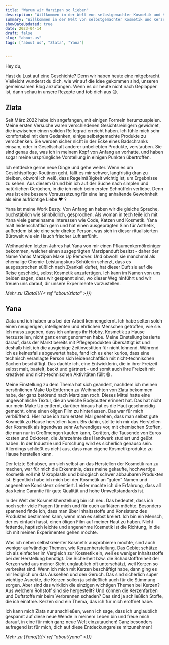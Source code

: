 ```yaml
---
title: "Warum wir Marzipan so lieben"
description: "Willkommen in der Welt von selbstgemachter Kosmetik und Kerzen! Erfahre, warum Yana und Zlata ihre Kosmetik und Kerzen selbst herstellen und lerne die Hintergründe ihres außergewöhnlichen Hobbys sowie die Background-Story ihres Blogs kennen."
summary: "Willkommen in der Welt von selbstgemachter Kosmetik und Kerzen! Erfahre, warum Yana und Zlata ihre Kosmetik und Kerzen selbst herstellen und lerne die Hintergründe ihres außergewöhnlichen Hobbys sowie die Background-Story ihres Blogs kennen."
showDateUpdated: true
date: 2023-04-14
draft: false
slug: "about-us"
tags: ["about us", "Zlata", "Yana"]


---
```

Hey du,

Hast du Lust auf eine Geschichte? Denn wir haben heute eine mitgebracht.
Vielleicht wunderst du dich, wie wir auf die
Idee gekommen sind, unseren gemeinsamen Blog anzufangen. Wenn es dir heute nicht
nach Geplapper ist, dann schau in
unsere Rezepte und tob dich aus :wink:.

## Zlata

Seit März 2022 habe ich angefangen, mit einigen Formeln herumzuspielen. Meine
ersten Versuche waren verschiedenen
Gesichtsreinigern gewidmet,
die inzwischen einen soliden Reifegrad erreicht haben. Ich fühle mich sehr
komfortabel mit dem
Gedanken, einige selbstgemachte Produkte zu verschenken. Sie werden sicher nicht
in der Ecke eines Badschranks einsam,
oder in Gesellschaft anderer unbeliebten Produkte, verstauben. Sie sind genau
das, was ich in meinem Kopf von Anfang an
vorhatte, und haben sogar meine ursprüngliche Vorstellung in einigen Punkten
übertroffen.

Ich entdecke gerne neue Dinge und gehe weiter. Wenn es um
Gesichtspflege-Routinen geht, fällt es mir schwer, langfristig
dran zu bleiben, obwohl ich weiß, dass Regelmäßigkeit wichtig ist, um Ergebnisse
zu sehen. Aus
diesem Grund bin ich auf der Suche nach simplen und natürlichen Gerüchen, in die
ich mich beim ersten Schnüffeln
verliebe. Denn was ist eine bessere Voraussetzung für eine lang anhaltende
Gewohnheit als eine aufrichtige Liebe :heart:
?

Yana ist meine Work Besty. Von Anfang an haben wir die gleiche Sprache,
buchstäblich wie sinnbildlich, gesprochen. Als
woman in tech teile ich mit Yana viele gemeinsame Interessen wie Code, Katzen
und Kosmetik. Yana malt leidenschaftlich
gern und hat einen ausgeprägten Sinn für Ästhetik, außerdem ist sie eine sehr
direkte Person, was sich in dieser
ritualisierten Bürowelt wie ein Hauch frischer Luft anfühlt.

Weihnachten letzten Jahres hat Yana von mir einen Pflaumenkernölreiniger
bekommen, welcher einen ausgeprägten
Marzipanduft
besitzt - daher der Name Yanas Marzipan Make Up Remover. Und obwohl sie manchmal
als ehemalige Chemie-Leistungskurs
Schülerin scherzt, dass es ausgesprochen süßlich nach Zyankali duftet, hat
dieser Duft sie auf die Reise geschickt,
selbst Kosmetik anzufertigen. Ich kann im Namen von uns beiden sagen, dass wir
gespannt sind, wo dieser Weg hinführt
und wir freuen uns darauf, dir unsere Experimente vorzustellen.

_Mehr zu [Zlata]({{< ref "about/zlata" >}})_

## Yana

Zlata und ich haben uns bei der Arbeit kennengelernt. Ich habe selten solch
einen neugierigen, intelligenten und
ehrlichen Menschen getroffen, wie sie. Ich muss zugeben, dass ich anfangs ihr
Hobby, Kosmetik zu Hause herzustellen,
nicht ganz ernst genommen habe. Meine Einstellung basierte darauf, dass der
Markt bereits mit Pflegeprodukten
übersättigt ist und deshalb hielt ich die ausgiebige Zeitinvestition für nicht
lohnend. Während ich es keinesfalls
abgewertet habe, fand ich es eher kurios, dass eine technisch veranlagte Person
sich leidenschaftlich mit
nicht-technischen Sachen beschäftigt. Das dachte ich, eine Entwicklerin, die in
ihrer Freizeit selbst malt, bastelt,
backt und gärtnert - und somit auch ihre Freizeit mit kreativen und
nicht-technischen Aktivitäten füllt :smile:.

Meine Einstellung zu dem Thema hat sich geändert, nachdem ich meinen
persönlichen Make Up Entfernen zu Weihnachten von
Zlata bekommen habe, der ganz betörend nach Marzipan roch. Dieses Mittel hatte
eine ungewöhnliche Textur, die an weiche
Bodybutter erinnert hat. Das hat nicht nur mein Make Up entfernt, darüber hinaus
hat es die Haut geschmeidig gemacht,
ohne einen öligen Film zu hinterlassen. Das war für mich verblüffend. Hier habe
ich zum ersten Mal gesehen, dass man
selbst gute Kosmetik zu Hause herstellen kann.
Bis dahin, stellte ich mir das Herstellen der Kosmetik als irgendwas sehr
Aufwendiges vor, mit chemischen Stoffen, die
man nur in Großmengen kaufen kann, Geräten, die Tausende von Euros kosten und
Doktoren, die Jahrzehnte das Handwerk
studiert und geübt haben. In der Industrie und Forschung wird es sicherlich
genauso sein. Allerdings schließt es nicht
aus, dass man eigene Kosmetikprodukte zu Hause herstellen kann.

Der letzte Schubser, um sich selbst an das Herstellen der Kosmetik ran zu
machen, war für mich die Erkenntnis, dass
meine gekaufte, hochwertige Kosmetik voll mit Mikroplastik und biologisch schwer
abbaubaren Produkten ist. Eigentlich
habe ich mich bei der Kosmetik an “guten” Namen und angenehme Konsistenz
orientiert. Leider machte ich die Erfahrung,
dass all das keine
Garantie für gute Qualität und hohe Umweltstandards ist.

In der Welt der Kosmetikherstellung bin ich neu. Das bedeutet, dass ich noch
sehr viele Fragen für mich und für euch
aufklären möchte. Besonders spannend finde ich, dass man über Inhaltsstoffe und
Konsistenz des Produktes
bestimmen kann, wenn man
es selbst kreiert. Ich bin ein Mensch, der es einfach hasst, einen öligen Film
auf meiner Haut zu haben. Nicht
fettende, haptisch leichte und angenehme Kosmetik ist die Richtung, in die ich
mit meinen Experimenten gehen möchte.

Was ich neben selbstkreierter Kosmetik ausprobieren möchte, sind auch weniger
aufwändige Themen, wie Kerzenherstellung.
Das Gebiet schätze ich als einfacher im Vergleich zur Kosmetik ein, weil es
weniger Inhaltsstoffe bei der Herstellung
benötigt. Die Sicherheit bzw. die Schadstofffreiheit der Kerzen wird aus meiner
Sicht unglaublich oft unterschätzt, weil
Kerzen so verbreitet
sind. Wenn ich mich mit Kerzen beschäftigt habe, dann ging es mir lediglich um
das Aussehen
und
den Geruch. Das sind sicherlich super wichtige Aspekte, die Kerzen sollen ja
schließlich auch für die Stimmung
sorgen. Aber sind das wirklich
die einzigen wichtigen Themen bei Kerzen? Aus welchem Rohstoff sind sie
hergestellt? Und
können
die Kerzenfarben und Duftstoffe mir beim Verbrennen schaden? Das sind ja
schließlich Stoffe, die ich einatme. Kerzen
sind ein
Thema, das ich für mich eröffnet habe.

Ich kann mich Zlata nur anschließen, wenn ich sage, dass ich unglaublich
gespannt auf diese neue Wende in meinem Leben
bin und freue mich darauf, in eine für mich ganz neue Welt einzutauchen! Ganz
besonders aufregend ist für mich, dich auf
diese Entdeckungsreise mitzunehmen!

_Mehr zu [Yana]({{< ref "about/yana" >}})_
